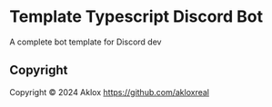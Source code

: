 # Template Typescript Discord Bot

A complete bot template for Discord dev

## Copyright

Copyright © 2024 Aklox <https://github.com/akloxreal>
